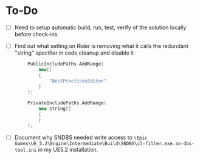 ﻿# To-Do

- [ ] Need to setup automatic build, run, test, verify of the solution locally before check-ins. 

- [ ] Find out what setting on Rider is removing what it calls the redundant "string" specifier in code cleanup and disable it
```cpp
        PublicIncludePaths.AddRange(
            new[]
            {
                "BestPracticesEditor"
            }
        );

        PrivateIncludePaths.AddRange(
            new string[]
            {
            }
        );
```

- [ ] Document why SNDBS needed write access to `\Epic Games\UE_5.2\Engine\Intermediate\Build\SNDBS\cl-filter.exe.sn-dbs-tool.ini` in my UE5.2 installation.